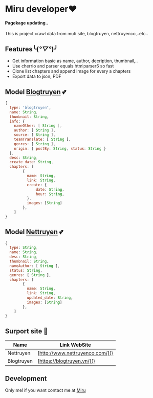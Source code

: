 # Miru developer❤️
#### Pagekage updating..

This is project crawl data from muti site, blogtruyen, nettruyenco,..etc.. 
## Features╰(*°▽°*)╯

- Get information basic as name, author, decription, thumbnail,..
- Use cherrio and parser equals htmlparser5 so fast
- Clone list chapters and append image for every a chapters
- Export data to json, PDF

## Model [Blogtruyen](https://blogtruyen.vn/) 💕

```js
{
  type: 'blogtruyen',
  name: String,
  thumbnail: String,
  info: {
    nameOther: [ String ],
    author: [ String ],
    source: [ String ],
    teamTranslate: [ String ],
    genres: [ String ],
    origin: { postBy: String, status: String }
  },
  desc: String,
  create_date: String,
  chapters: [
        {
          name: String,
          link: String,
          create: {
              date: String,
              hour: String,
          },
          images: [String]
        },
    ]
}
```
## Model [Nettruyen](http://www.nettruyenco.com/) 💕

```js
{
  type: String,
  name: String,
  desc: String,
  thumbnail: String,
  nameAuthor: [ String ],
  status: String,
  genres: [ String ],
  chapters: [
        {
          name: String,
          link: String,
          updated_date: String,
          images: [String]
        },
    ]
}
```

## Surport site 👻

| Name | Link WebSite |
| ------ | ------ |
| Nettruyen | [http://www.nettruyenco.com/]() |
| Blogtruyen | [https://blogtruyen.vn/]() |

## Development

Only me! if you want contact me at [Miru](https://www.facebook.com/profile.php?id=100055852021653)
